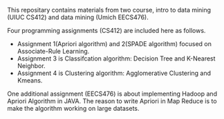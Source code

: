 This repositary contains materials from two course, intro to data mining (UIUC CS412) and data mining (Umich EECS476).

Four programming assignments (CS412) are included here as follows.
- Assignment 1(Apriori algorithm) and 2(SPADE algorithm) focused on Associate-Rule Learning. 
- Assignment 3 is Classifcation algorithm: Decision Tree and K-Nearest Neighbor.
- Assignment 4 is Clustering algorithm: Agglomerative Clustering and Kmeans.

One additional assignment (EECS476) is about implementing Hadoop and Apriori Algorithm in JAVA.
The reason to write Apriori in Map Reduce is to make the algorithm working on large datasets.
